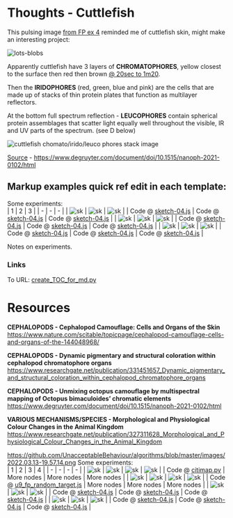 # Thoughts - Cuttlefish
This pulsing image [from FP ex 4](https://github.com/UnacceptableBehaviour/js_canvas/tree/master/test_pages/u10_fp_math_functions) 
reminded me of cuttlefish skin, might make an interesting project:
  
![lots-blobs](https://github.com/UnacceptableBehaviour/js_canvas/blob/master/test_pages/u11_cuttlefish/images/2022.04.15-18.26.14.png)
  
Apparently cuttlefish have 3 layers of **CHROMATOPHORES**, yellow closest to the surface then red then brown [@ 20sec to 1m20](https://www.youtube.com/watch?v=zf0bEJoEfQ8).
  
Then the **IRIDOPHORES** (red, green, blue and pink) are the cells that are made up of stacks of thin protein plates that function as multilayer reflectors.
  
At the bottom full spectrum reflection - **LEUCOPHORES** contain spherical protein assemblages that scatter light equally well throughout the visible, IR and UV parts of the spectrum. (see D below)
  
  
![cuttlefish chomato/irido/leuco phores stack image](https://github.com/UnacceptableBehaviour/js_canvas/blob/master/test_pages/u11_cuttlefish/images/graphic_j_nanoph-2021-0102_fig_001.jpg)  
  
[Source](https://www.degruyter.com/document/doi/10.1515/nanoph-2021-0102/html) - 
https://www.degruyter.com/document/doi/10.1515/nanoph-2021-0102/html
  
## Markup examples quick ref edit in each template:
  
Some experiments:  
| 1 | 2 | 3 | 
| - | - | - | 
| ![sk]() | ![sk]() | ![sk]() |
| Code @ [sketch-04.js]() | Code @ [sketch-04.js]() | Code @ [sketch-04.js]() | 
| ![sk]() | ![sk]() | ![sk]() |
| Code @ [sketch-04.js]() | Code @ [sketch-04.js]() | Code @ [sketch-04.js]() | 
| ![sk]() | ![sk]() | ![sk]() |
| Code @ [sketch-04.js]() | Code @ [sketch-04.js]() | Code @ [sketch-04.js]() | 
  
Notes on experiments.  
  
### Links
To URL:
[create_TOC_for_md.py](https://github.com/UnacceptableBehaviour/movie_picker/blob/master/create_TOC_for_md.py) 
  


# Resources
**CEPHALOPODS - Cephalopod Camouflage: Cells and Organs of the Skin**  
https://www.nature.com/scitable/topicpage/cephalopod-camouflage-cells-and-organs-of-the-144048968/  
  
**CEPHALOPODS - Dynamic pigmentary and structural coloration within cephalopod chromatophore organs**
https://www.researchgate.net/publication/331451657_Dynamic_pigmentary_and_structural_coloration_within_cephalopod_chromatophore_organs  
  
**CEPHALOPODS - Unmixing octopus camouflage by multispectral mapping of Octopus bimaculoides’ chromatic elements**  
https://www.degruyter.com/document/doi/10.1515/nanoph-2021-0102/html  
  
**VARIOUS MECHANISMS/SPECIES - Morphological and Physiological Colour Changes in the Animal Kingdom**  
https://www.researchgate.net/publication/327311628_Morphological_and_Physiological_Colour_Changes_in_the_Animal_Kingdom
  
  
  
  
  
https://github.com/UnacceptableBehaviour/algorithms/blob/master/images/2022.03.13-19.57.14.png
Some experiments:  
| 1 | 2 | 3 | 4 |
| - | - | - | - |
| ![sk](https://github.com/UnacceptableBehaviour/algorithms/blob/master/images/Screenshot%202022-03-16%20at%2018.44.54.png) | ![sk](https://github.com/UnacceptableBehaviour/algorithms/blob/master/images/Screenshot%202022-03-16%20at%2018.45.21.png) | ![sk](https://github.com/UnacceptableBehaviour/algorithms/blob/master/images/Screenshot%202022-03-16%20at%2018.45.57.png) | ![sk](https://github.com/UnacceptableBehaviour/algorithms/blob/master/images/Screenshot%202022-03-16%20at%2018.46.20.png) |
| Code @ [citimap.py](https://github.com/UnacceptableBehaviour/algorithms/blob/master/algos/citimap.py) | More nodes | More nodes |  More nodes | 
| ![sk](https://github.com/UnacceptableBehaviour/js_canvas/blob/master/test_pages/u9_fp_random_target/images/2022.03.13-19.55.17.png) | ![sk](https://github.com/UnacceptableBehaviour/js_canvas/blob/master/test_pages/u9_fp_random_target/images/2022.03.13-19.31.46.png) | ![sk](https://github.com/UnacceptableBehaviour/js_canvas/blob/master/test_pages/u9_fp_random_target/images/2022.03.13-19.32.50.png) | ![sk]() |
| Code @ [u9_fp_random_target.js](https://github.com/UnacceptableBehaviour/js_canvas/blob/b06198baa8ad26ff6bed0ed5eb69aad1f8cb5b8f/test_pages/u9_fp_random_target/u9_fp_random_target.js)  | More nodes | More nodes |  More nodes | 
| ![sk]() | ![sk]() | ![sk]() |
| Code @ [sketch-04.js]() | Code @ [sketch-04.js]() | Code @ [sketch-04.js]() | 
| ![sk]() | ![sk]() | ![sk]() |
| Code @ [sketch-04.js]() | Code @ [sketch-04.js]() | Code @ [sketch-04.js]() | 
